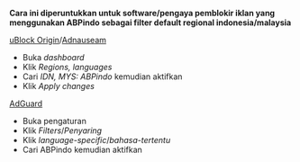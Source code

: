 **Cara ini diperuntukkan untuk software/pengaya pemblokir iklan yang menggunakan ABPindo sebagai filter default regional indonesia/malaysia**

[uBlock Origin](https://ublockorigin.com)/[Adnauseam](https://adnauseam.io)
- Buka *dashboard*
- Klik *Regions, languages*
- Cari *IDN, MYS: ABPindo* kemudian aktifkan
- Klik *Apply changes*

[AdGuard](https://adguard.com)
- Buka pengaturan
- Klik *Filters*/*Penyaring*
- Klik *language-specific*/*bahasa-tertentu*
- Cari ABPindo kemudian aktifkan
